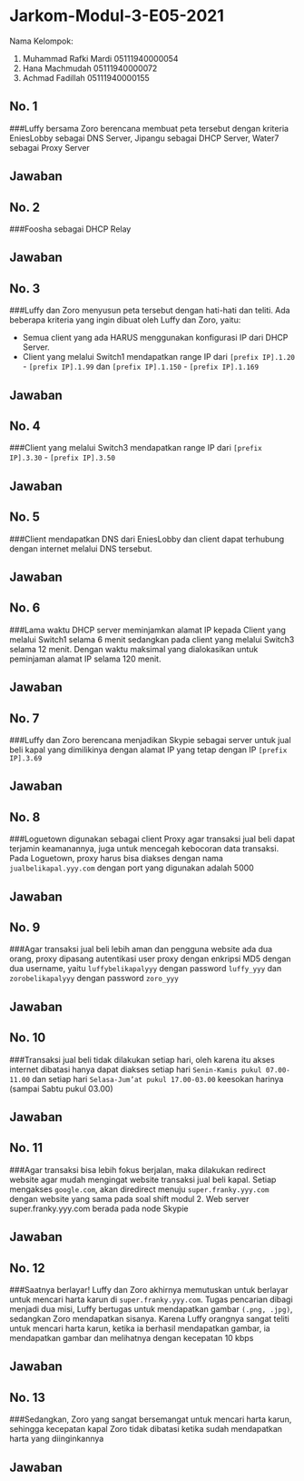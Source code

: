 # Jarkom-Modul-3-E05-2021

Nama Kelompok:
1. Muhammad Rafki Mardi 05111940000054
2. Hana Machmudah 05111940000072
3. Achmad Fadillah  05111940000155

## No. 1
###Luffy bersama Zoro berencana membuat peta tersebut dengan kriteria EniesLobby sebagai DNS Server, Jipangu sebagai DHCP Server, Water7 sebagai Proxy Server

## Jawaban


## No. 2
###Foosha sebagai DHCP Relay

## Jawaban


## No. 3
###Luffy dan Zoro menyusun peta tersebut dengan hati-hati dan teliti. Ada beberapa kriteria yang ingin dibuat oleh Luffy dan Zoro, yaitu:
- Semua client yang ada HARUS menggunakan konfigurasi IP dari DHCP Server.
- Client yang melalui Switch1 mendapatkan range IP dari `[prefix IP].1.20` - `[prefix IP].1.99` dan `[prefix IP].1.150` - `[prefix IP].1.169`


## Jawaban


## No. 4
###Client yang melalui Switch3 mendapatkan range IP dari `[prefix IP].3.30` - `[prefix IP].3.50`

## Jawaban


## No. 5
###Client mendapatkan DNS dari EniesLobby dan client dapat terhubung dengan internet melalui DNS tersebut.

## Jawaban


## No. 6
###Lama waktu DHCP server meminjamkan alamat IP kepada Client yang melalui Switch1 selama 6 menit sedangkan pada client yang melalui Switch3 selama 12 menit. Dengan waktu maksimal yang dialokasikan untuk peminjaman alamat IP selama 120 menit.

## Jawaban


## No. 7
###Luffy dan Zoro berencana menjadikan Skypie sebagai server untuk jual beli kapal yang dimilikinya dengan alamat IP yang tetap dengan IP `[prefix IP].3.69`

## Jawaban


## No. 8
###Loguetown digunakan sebagai client Proxy agar transaksi jual beli dapat terjamin keamanannya, juga untuk mencegah kebocoran data transaksi.
Pada Loguetown, proxy harus bisa diakses dengan nama `jualbelikapal.yyy.com` dengan port yang digunakan adalah 5000

## Jawaban


## No. 9
###Agar transaksi jual beli lebih aman dan pengguna website ada dua orang, proxy dipasang autentikasi user proxy dengan enkripsi MD5 dengan dua username, yaitu `luffybelikapalyyy` dengan password `luffy_yyy` dan `zorobelikapalyyy` dengan password `zoro_yyy`

## Jawaban


## No. 10
###Transaksi jual beli tidak dilakukan setiap hari, oleh karena itu akses internet dibatasi hanya dapat diakses setiap hari `Senin-Kamis pukul 07.00-11.00` dan setiap hari `Selasa-Jum’at pukul 17.00-03.00` keesokan harinya (sampai Sabtu pukul 03.00)

## Jawaban


## No. 11
###Agar transaksi bisa lebih fokus berjalan, maka dilakukan redirect website agar mudah mengingat website transaksi jual beli kapal. Setiap mengakses `google.com`, akan diredirect menuju `super.franky.yyy.com` dengan website yang sama pada soal shift modul 2. Web server super.franky.yyy.com berada pada node Skypie

## Jawaban


## No. 12
###Saatnya berlayar! Luffy dan Zoro akhirnya memutuskan untuk berlayar untuk mencari harta karun di `super.franky.yyy.com`. Tugas pencarian dibagi menjadi dua misi, Luffy bertugas untuk mendapatkan gambar `(.png, .jpg)`, sedangkan Zoro mendapatkan sisanya. Karena Luffy orangnya sangat teliti untuk mencari harta karun, ketika ia berhasil mendapatkan gambar, ia mendapatkan gambar dan melihatnya dengan kecepatan 10 kbps

## Jawaban


## No. 13
###Sedangkan, Zoro yang sangat bersemangat untuk mencari harta karun, sehingga kecepatan kapal Zoro tidak dibatasi ketika sudah mendapatkan harta yang diinginkannya

## Jawaban

